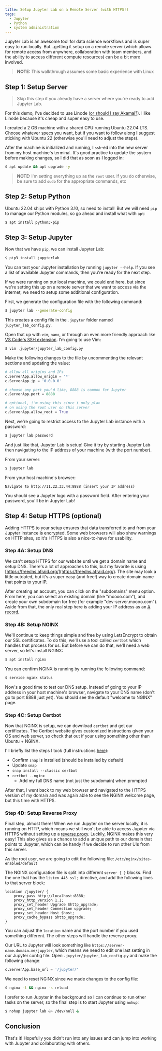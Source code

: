 ```yaml
---
title: Setup Jupyter Lab on a Remote Server (with HTTPS!)
tags:
  - Jupyter
  - Python
  - system administration
---
```


Jupyter Lab is an awesome tool for data science workflows and is super easy to run locally. But...getting it setup on a remote server (which allows for remote access from anywhere, collaboration with team members, and the ability to access different compute resources) can be a bit more involved.

> **NOTE:** This walkthrough assumes some basic experience with Linux

## Step 1: Setup Server

> Skip this step if you already have a server where you're ready to add Jupyter Lab.

For this demo, I've decided to use Linode ([or should I say Akamai?](https://www.linode.com/blog/linode/a-bold-new-approach-to-the-cloud/)). I like Linode because it's cheap and super easy to use.

I created a 2 GB machine with a shared CPU running Ubuntu 22.04 LTS. Choose whatever specs you want, but if you want to follow along I suggest sticking with Ubuntu 22 (otherwise you'll need to adjust the steps).

After the machine is initialized and running, I `ssh`-ed into the new server from my host machine's terminal. It's good practice to update the system before making changes, so I did that as soon as I logged in:

```bash
$ apt update && apt upgrade -y
```

> **NOTE:** I'm setting everything up as the `root` user. If you do otherwise, be sure to add `sudo` for the appropriate commands, etc

## Step 2: Setup Python

Ubuntu 22.04 ships with Python 3.10, so need to install! But we will need `pip` to manage our Python modules, so go ahead and install what with `apt`:

```bash
$ apt install python3-pip
```

## Step 3: Setup Jupyter

Now that we have `pip`, we can install Jupyter Lab:

```bash
$ pip3 install jupyterlab
```

You can test your Jupyter installation by running `jupyter --help`. If you see a list of available Jupyter commands, then you're ready for the next step.

If we were running on our local machine, we could end here, but since we're setting this up on a remote server that we want to access via the internet, we need to setup some additional configuration.

First, we generate the configuration file with the following command:

```bash
$ jupyter lab --generate-config
```

This creates a config file in the `.jupyter` folder named `jupyter_lab_config.py`.

Open that up with `vim`, `nano`, or through an even more friendly approach like [VS Code's SSH extension](https://code.visualstudio.com/docs/remote/ssh). I'm going to use Vim:

```bash
$ vim .jupyter/jupyter_lab_config.py
```

Make the following changes to the file by uncommenting the relevant sections and updating the value:

```python
# allow all origins and IPs
c.ServerApp.allow_origin = '*'
c.ServerApp.ip = '0.0.0.0'

# choose any port you'd like, 8888 is common for Jupyter
c.ServerApp.port = 8888

# optional, i'm using this since i only plan
# on using the root user on this server
c.ServerApp.allow_root = True
```

Next, we're going to restrict access to the Jupyter Lab instance with a password:

```bash
$ jupyter lab password
```

And just like that, Jupyter Lab is setup! Give it try by starting Jupyter Lab then navigating to the IP address of your machine (with the port number).

From your server:
```bash
$ jupyter lab
```

From your host machine's browser:
```
Navigate to http://11.22.33.44:8888 (insert your IP address)
```

You should see a Jupyter logo with a password field. After entering your password, you'll be in Jupyter Lab!

## Step 4: Setup HTTPS (optional)

Adding HTTPS to your setup ensures that data transferred to and from your Jupyter instance is encrypted. Some web browsers will also show warnings on HTTP sites, so it's HTTPS is also a nice-to-have for usability.

### Step 4A: Setup DNS

We can't setup HTTPS for our website until we get a domain name and setup DNS. There's a lot of approaches to this, but my favorite is using [https://freedns.afraid.org/](https://freedns.afraid.org/). The site may look a little outdated, but it's a super easy (and free!) way to create domain name that points to your IP.

After creating an account, you can click on the "subdomains" menu option. From here, you can select an existing domain (like "moooo.com"), and create your own subdomain for free (for example "dev-server.moooo.com"). Aside from that, the only real step here is adding your IP address as an [A record](https://en.wikipedia.org/wiki/List_of_DNS_record_types#A).

### Step 4B: Setup NGINX

We'll continue to keep things simple and free by using LetsEncrypt to obtain our SSL certificates. To do this, we'll use a tool called `certbot` which handles that process for us. But before we can do that, we'll need a web server, so let's install NGINX:

```bash
$ apt install nginx
```

You can confirm NGINX is running by running the following command:

```bash
$ service nginx status
```

Now's a good time to test our DNS setup. Instead of going to your IP address in your host machine's browser, navigate to your DNS name (don't go to port 8888 just yet). You should see the default "welcome to NGINX" page.

### Step 4C: Setup Certbot

Now that NGINX is setup, we can download `certbot` and get our certificates. The Certbot website gives customized instructions given your OS and web server, so check that out if your using something other than Ubuntu + NGINX.

I'll briefly list the steps I took (full instructions [here](https://certbot.eff.org/instructions?ws=nginx&os=ubuntufocal)):
* Confirm `snap` is installed (should be installed by default)
* Update `snap`
* `snap install --classic certbot`
* `certbot --nginx`
  * Add my full DNS name (not just the subdomain) when prompted

After that, I went back to my web browser and navigated to the HTTPS version of my domain and was again able to see the NGINX welcome page, but this time with HTTPS.


### Step 4D: Setup Reverse Proxy

Final step, almost there! When we run Jupyter on the server locally, it is running on HTTP, which means we still won't be able to access Jupyter via HTTPS without setting up a [reverse proxy](https://en.wikipedia.org/wiki/Reverse_proxy). Luckily, NGINX makes this very easy! This also gives us a chance to add a unique path to our domain that points to Jupyter, which can be handy if we decide to run other UIs from this server.

As the root user, we are going to edit the following file: `/etc/nginx/sites-enabled/default`

The NGINX configuration file is split into different `server { }` blocks. Find the one that has the `listen 443 ssl;` directive, and add the following lines to that server block:

```
location /jupyter/ {
    proxy_pass http://localhost:8888;
    proxy_http_version 1.1;
    proxy_set_header Upgrade $http_upgrade;
    proxy_set_header Connection upgrade;
    proxy_set_header Host $host;
    proxy_cache_bypass $http_upgrade;
}
```

You can adjust the `location` name and the port number if you used something different. The other steps will handle the reverse proxy.

Our URL to Jupyter will look something like `https://server-name.domain.me/jupyter`, which means we need to edit one last setting in our Jupyter config file. Open `.jupyter/jupyter_lab_config.py` and make the following change:

```python
c.ServerApp.base_url = '/jupyter/'
```

We need to reset NGINX since we made changes to the config file:

```bash
$ nginx -t && nginx -s reload
```

I prefer to run Jupyter in the background so I can continue to run other tasks on the server, so the final step is to start Jupyter using `nohup`:

```bash
$ nohup jupyter lab &> /dev/null &
```

## Conclusion

That's it! Hopefully you didn't run into any issues and can jump into working with Jupyter and collaborating with others.